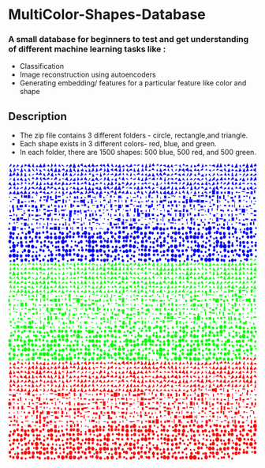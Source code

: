 # MultiColor-Shapes-Database 

### A small database for beginners to test and get understanding of different machine learning tasks like :

- Classification
- Image reconstruction using autoencoders
- Generating embedding/ features for a particular feature like color and shape

## Description

- The zip file contains 3 different folders - circle, rectangle,and triangle.
- Each shape exists in 3 different colors- red, blue, and green.
- In each folder, there are 1500 shapes: 500 blue, 500 red, and 500 green.


<img align="center" alt="wallpaper" height= "600px" src="./statesimages.png?raw=True" />
<br/>
